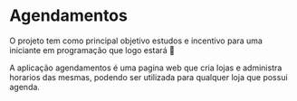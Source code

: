 # Agendamentos

O projeto tem como principal objetivo estudos e incentivo para uma iniciante em programação que logo estará 🚀

A aplicação agendamentos é uma pagina web que cria lojas e administra horarios das mesmas, podendo ser utilizada para qualquer loja que possui agenda.

